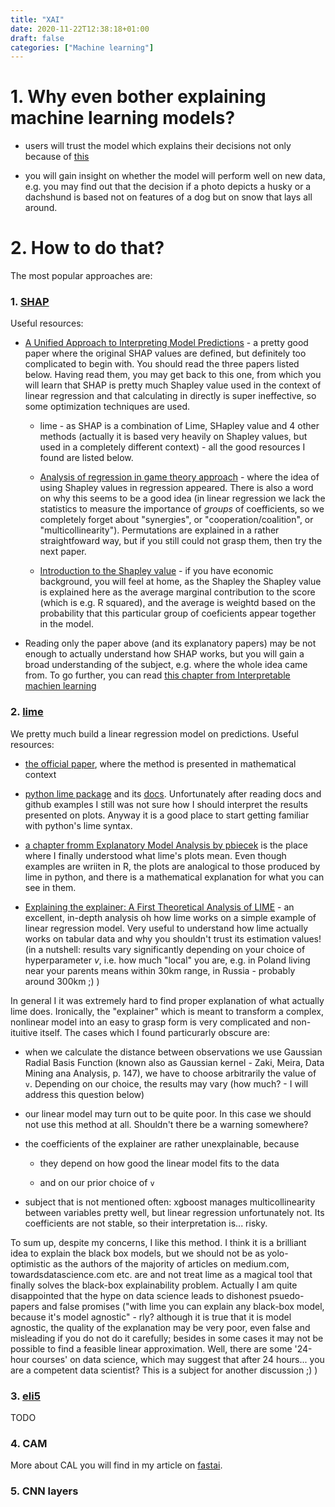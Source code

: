 ```yaml
---
title: "XAI"
date: 2020-11-22T12:38:18+01:00
draft: false
categories: ["Machine learning"]
---
```


# 1. Why even bother explaining machine learning models?

- users will trust the model which explains their decisions not only because of [this](https://leversofpersuasion.medium.com/because-to-persuade-give-a-reason-5f532f5b558a#:~:text=WHY%20GIVING%20A%20REASON%20WORKS&text=When%20you%20give%20someone%20a,%5D%20wanted%20to%20do%20anyway.%E2%80%9D)

- you will gain insight on whether the model will perform well on new data, e.g. you may find out that the decision if a photo depicts a husky or a dachshund is based not on features of a dog but on snow that lays all around.

# 2. How to do that?

The most popular approaches are:

### 1. [SHAP](https://arxiv.org/abs/1705.07874)

Useful resources:

- [A Unified Approach to Interpreting Model Predictions](https://arxiv.org/abs/1705.07874) - a pretty good paper where the original SHAP values are defined, but definitely too complicated to begin with. You should read the three papers listed below. Having read them, you may get back to this one, from which you will learn that SHAP is pretty much Shapley value used in the context of linear regression and that calculating in directly is super ineffective, so some optimization techniques are used.

    - lime - as SHAP is a combination of Lime, SHapley value and 4 other methods (actually it is based very heavily on Shapley values, but used in a completely different context) - all the good resources I found are listed below.

    - [Analysis of regression in game theory approach](https://www.researchgate.net/publication/229728883_Analysis_of_Regression_in_Game_Theory_Approach) - where the idea of using Shapley values in regression appeared. There is also a word on why this seems to be a good idea (in linear regression we lack the statistics to measure the importance of *groups* of coefficients, so we completely forget about "synergies", or "cooperation/coalition", or "multicollinearity"). Permutations are explained in a rather straightfoward way, but if you still could not grasp them, then try the next paper.

    - [Introduction to the Shapley value](http://www.library.fa.ru/files/roth2.pdf) - if you have economic background, you will feel at home, as the Shapley the Shapley value is explained here as the average marginal contribution to the score (which is e.g. R squared), and the average is weightd based on the probability that this particular group of coeficients appear together in the model.

- Reading only the paper above (and its explanatory papers) may be not enough to actually understand how SHAP works, but you will gain a broad understanding of the subject, e.g. where the whole idea came from. To go further, you can read [this chapter from Interpretable machien learning](https://christophm.github.io/interpretable-ml-book/shap.html)

### 2. [lime](https://arxiv.org/abs/1602.04938)

We pretty much build a linear regression model on predictions. Useful resources:

- [the official paper](https://arxiv.org/abs/1602.04938), where the method is presented in mathematical context

- [python lime package](https://github.com/marcotcr/lime) and its [docs](https://lime-ml.readthedocs.io/en/latest/index.html). Unfortunately after reading docs and github examples I still was not sure how I should interpret the results presented on plots. Anyway it is a good place to start getting familiar with python's lime syntax.

- [a chapter fromm Explanatory Model Analysis by pbiecek](https://pbiecek.github.io/ema/LIME.html) is the place where I finally understood what lime's plots mean. Even though examples are wriiten in R, the plots are analogical to those produced by lime in python, and there is a mathematical explanation for what you can see in them.

- [Explaining the explainer: A First Theoretical Analysis of LIME](https://arxiv.org/abs/2001.03447) - an excellent, in-depth analysis oh how lime works on a simple example of linear regression model. Very useful to understand how lime actually works on tabular data and why you shouldn't trust its estimation values! (in a nutshell: results vary significantly depending on your choice of hyperparameter *v*, i.e. how much "local" you are, e.g. in Poland living near your parents means within 30km range, in Russia - probably around 300km ;) )

In general I it was extremely hard to find proper explanation of what actually lime does. Ironically, the "explainer" which is meant to transform a complex, nonlinear model into an easy to grasp form is very complicated and non-ituitive itself. The cases which I found particurarly obscure are:

- when we calculate the distance between observations we use Gaussian Radial Basis Function (known also as Gaussian kernel - Zaki, Meira, Data Mining ana Analysis, p. 147), we have to choose arbitrarily the value of `v`. Depending on our choice, the results may vary (how much? - I will address this question below)

- our linear model may turn out to be quite poor. In this case we should not use this method at all. Shouldn't there be a warning somewhere?

- the coefficients of the explainer are rather unexplainable, because 

    - they depend on how good the linear model fits to the data

    - and on our prior choice of `v`

- subject that is not mentioned often: xgboost manages multicollinearity between variables pretty well, but linear regression unfortunately not. Its coefficients are not stable, so their interpretation is... risky.

To sum up, despite my concerns, I like this method. I think it is a brilliant idea to explain the black box models, but we should not be as yolo-optimistic as the authors of the majority of articles on medium.com, towardsdatascience.com etc. are and not treat lime as a magical tool that finally solves the black-box explainability problem. Actually I am quite disappointed that the hype on data science leads to dishonest psuedo-papers and false promises ("with lime you can explain any black-box model, because it's model agnostic" - rly? although it is true that it is model agnostic, the quality of the explanation may be very poor, even false and misleading if you do not do it carefully; besides in some cases it may not be possible to find a feasible linear approximation. Well, there are some '24-hour courses' on data science, which may suggest that after 24 hours... you are a competent data scientist? This is a subject for another discussion ;) )

### 3. [eli5](https://eli5.readthedocs.io/en/latest/)

TODO

### 4. CAM

More about CAL you will find in my article on [fastai](https://greysweater42.github.io/fastai).

### 5. CNN layers
